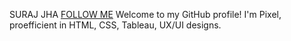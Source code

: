 SURAJ JHA
[FOLLOW ME](https://github.com/PixeL-TryHard)
Welcome to my GitHub profile! I'm Pixel, proefficient in HTML, CSS, Tableau, UX/UI designs.
